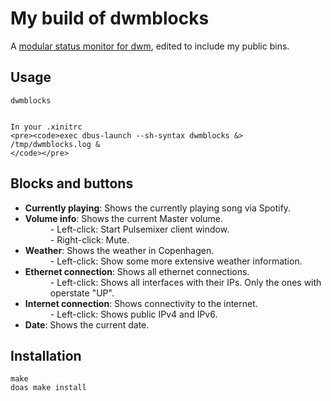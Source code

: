 <h1> 
    My build of dwmblocks
</h1>

<p>
    A <a href="https://github.com/ashish-yadav11/dwmblocks">modular status monitor for dwm</a>, edited to include my public bins.
</p>

<h2>
    Usage
</h2>

<p>
    <pre><code>dwmblocks
    </code></pre>

    In your .xinitrc
    <pre><code>exec dbus-launch --sh-syntax dwmblocks &> /tmp/dwmblocks.log &
    </code></pre>
</p>

<h2>
    Blocks and buttons
</h2>

<ul>
    <li><b>Currently playing</b>: Shows the currently playing song via Spotify. </li>
    <li><b>Volume info</b>: Shows the current Master volume. </li>
        <dd>- Left-click: Start Pulsemixer client window.</dd>
        <dd>- Right-click: Mute.</dd>
    <li><b>Weather</b>: Shows the weather in Copenhagen. </li>
        <dd>- Left-click: Show some more extensive weather information.</dd>
    <li><b>Ethernet connection</b>: Shows all ethernet connections. </li>
        <dd>- Left-click: Shows all interfaces with their IPs. Only the ones with operstate "UP".</dd>
    <li><b>Internet connection</b>: Shows connectivity to the internet.</li>
        <dd>- Left-click: Shows public IPv4 and IPv6.</dd>
    <li><b>Date</b>: Shows the current date.</li>
</ul>

<h2>
    Installation
</h2>

<pre><code>make
doas make install
</code></pre>
